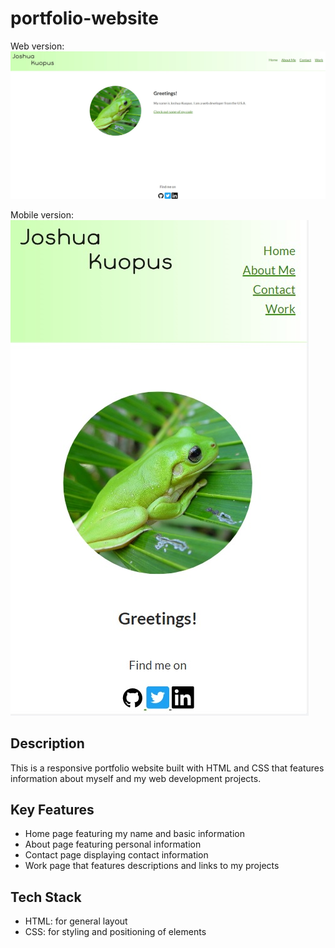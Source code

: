 # portfolio-website

Web version:
![Portfolio Site Web Version](img/portfolio-site1.jpg?raw=true "Title")

Mobile version:
<br/>
![Portfolio Site Mobile Version](img/portfolio-site2.jpg?raw=true "Title")

## Description
This is a responsive portfolio website built with HTML and CSS that features information about myself and my web development projects.

## Key Features

- Home page featuring my name and basic information
- About page featuring personal information
- Contact page displaying contact information
- Work page that features descriptions and links to my projects

## Tech Stack

- HTML: for general layout
- CSS: for styling and positioning of elements


